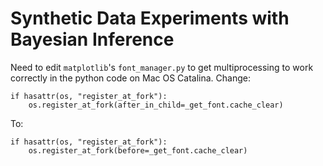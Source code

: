 # Synthetic Data Experiments with Bayesian Inference

Need to edit `matplotlib`'s `font_manager.py` to get multiprocessing to work correctly in the python code on Mac OS Catalina. Change:
```
if hasattr(os, "register_at_fork"):
    os.register_at_fork(after_in_child=_get_font.cache_clear)
```

To:
```
if hasattr(os, "register_at_fork"):
    os.register_at_fork(before=_get_font.cache_clear)
```
